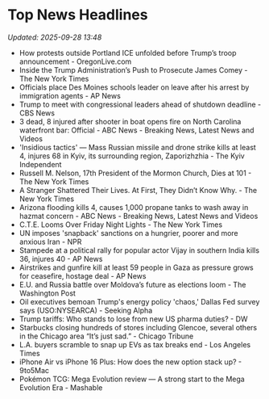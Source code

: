 # Top News Headlines

_Updated: 2025-09-28 13:48_

- How protests outside Portland ICE unfolded before Trump’s troop announcement - OregonLive.com
- Inside the Trump Administration’s Push to Prosecute James Comey - The New York Times
- Officials place Des Moines schools leader on leave after his arrest by immigration agents - AP News
- Trump to meet with congressional leaders ahead of shutdown deadline - CBS News
- 3 dead, 8 injured after shooter in boat opens fire on North Carolina waterfront bar: Official - ABC News - Breaking News, Latest News and Videos
- 'Insidious tactics' — Mass Russian missile and drone strike kills at least 4, injures 68 in Kyiv, its surrounding region, Zaporizhzhia - The Kyiv Independent
- Russell M. Nelson, 17th President of the Mormon Church, Dies at 101 - The New York Times
- A Stranger Shattered Their Lives. At First, They Didn’t Know Why. - The New York Times
- Arizona flooding kills 4, causes 1,000 propane tanks to wash away in hazmat concern - ABC News - Breaking News, Latest News and Videos
- C.T.E. Looms Over Friday Night Lights - The New York Times
- UN imposes 'snapback' sanctions on a hungrier, poorer and more anxious Iran - NPR
- Stampede at a political rally for popular actor Vijay in southern India kills 36, injures 40 - AP News
- Airstrikes and gunfire kill at least 59 people in Gaza as pressure grows for ceasefire, hostage deal - AP News
- E.U. and Russia battle over Moldova’s future as elections loom - The Washington Post
- Oil executives bemoan Trump's energy policy 'chaos,' Dallas Fed survey says (USO:NYSEARCA) - Seeking Alpha
- Trump tariffs: Who stands to lose from new US pharma duties? - DW
- Starbucks closing hundreds of stores including Glencoe, several others in the Chicago area “It’s just sad.” - Chicago Tribune
- L.A. buyers scramble to snap up EVs as tax breaks end - Los Angeles Times
- iPhone Air vs iPhone 16 Plus: How does the new option stack up? - 9to5Mac
- Pokémon TCG: Mega Evolution review — A strong start to the Mega Evolution Era - Mashable